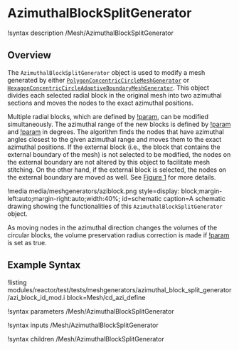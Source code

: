 # AzimuthalBlockSplitGenerator

!syntax description /Mesh/AzimuthalBlockSplitGenerator

## Overview

The `AzimuthalBlockSplitGenerator` object is used to modify a mesh generated by either [`PolygonConcentricCircleMeshGenerator`](/PolygonConcentricCircleMeshGenerator.md) or [`HexagonConcentricCircleAdaptiveBoundaryMeshGenerator`](/HexagonConcentricCircleAdaptiveBoundaryMeshGenerator.md). This object divides each selected radial block in the original mesh into two azimuthal sections and moves the nodes to the exact azimuthal positions.

Multiple radial blocks, which are defined by [!param](/Mesh/AzimuthalBlockSplitGenerator/old_blocks), can be modified simultaneously. The azimuthal range of the new blocks is defined by [!param](/Mesh/AzimuthalBlockSplitGenerator/start_angle) and [!param](/Mesh/AzimuthalBlockSplitGenerator/angle_range) in degrees. The algorithm finds the nodes that have azimuthal angles closest to the given azimuthal range and moves them to the exact azimuthal positions. If the external block (i.e., the block that contains the external boundary of the mesh) is not selected to be modified, the nodes on the external boundary are not altered by this object to facilitate mesh stitching. On the other hand, if the external block is selected, the nodes on the external boundary are moved as well. See [Figure 1](#schematic) for more details.

!media media/meshgenerators/aziblock.png
      style=display: block;margin-left:auto;margin-right:auto;width:40%;
      id=schematic
      caption=A schematic drawing showing the functionalities of this `AzimuthalBlockSplitGenerator` object.

As moving nodes in the azimuthal direction changes the volumes of the circular blocks, the volume preservation radius correction is made if [!param](/Mesh/AzimuthalBlockSplitGenerator/preserve_volumes) is set as true.

## Example Syntax

!listing modules/reactor/test/tests/meshgenerators/azimuthal_block_split_generator/azi_block_id_mod.i block=Mesh/cd_azi_define

!syntax parameters /Mesh/AzimuthalBlockSplitGenerator

!syntax inputs /Mesh/AzimuthalBlockSplitGenerator

!syntax children /Mesh/AzimuthalBlockSplitGenerator
